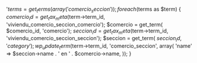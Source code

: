 '$terms = get_terms(array('comercio_seccion'));
foreach ($terms as $term) {
	$comercio_id = get_tax_meta($term->term_id, 'viviendu_comercio_seccion_comercio'); 
	$comercio = get_term( $comercio_id, 'comercio');
	$seccion_id = get_tax_meta($term->term_id, 'viviendu_comercio_seccion_seccion'); 
	$seccion = get_term( $seccion_id, 'category');
	wp_update_term($term->term_id, 'comercio_seccion', array(
		'name' => $seccion->name . ' en ' . $comercio->name,
	));
}